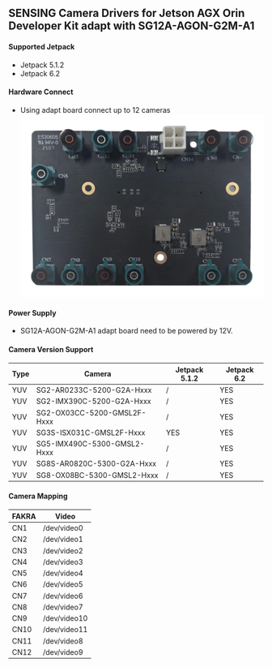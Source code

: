 ## SENSING Camera Drivers for Jetson AGX Orin Developer Kit adapt with SG12A-AGON-G2M-A1

#### Supported Jetpack

* Jetpack 5.1.2
* Jetpack 6.2

#### Hardware Connect

* Using adapt board connect up to 12 cameras
  ![alt text](../../Picture/SENSING%20Deserializer%20Adapt%20Board/SG12A-AGON-G2M-A1.png)

#### Power Supply

* SG12A-AGON-G2M-A1 adapt board need to be powered by 12V.

#### Camera Version Support

| Type | Camera                      | Jetpack 5.1.2 | Jetpack 6.2 |
| ---- | --------------------------- | ------------- | ----------- |
| YUV  | SG2-AR0233C-5200-G2A-Hxxx   | /             | YES         |
| YUV  | SG2-IMX390C-5200-G2A-Hxxx   | /             | YES         |
| YUV  | SG2-OX03CC-5200-GMSL2F-Hxxx | /             | YES         |
| YUV  | SG3S-ISX031C-GMSL2F-Hxxx    | YES           | YES         |
| YUV  | SG5-IMX490C-5300-GMSL2-Hxxx | /             | YES         |
| YUV  | SG8S-AR0820C-5300-G2A-Hxxx  | /             | YES         |
| YUV  | SG8-OX08BC-5300-GMSL2-Hxxx  | /             | YES         |

#### Camera Mapping

| FAKRA |      Video      |
| ----- | --------------- |
| CN1   |   /dev/video0   |
| CN2   |   /dev/video1   |
| CN3   |   /dev/video2   |
| CN4   |   /dev/video3   |
| CN5   |   /dev/video4   |
| CN6   |   /dev/video5   | 
| CN7   |   /dev/video6   |
| CN8   |   /dev/video7   |
| CN9   |   /dev/video10  |
| CN10  |   /dev/video11  |
| CN11  |   /dev/video8   |
| CN12  |   /dev/video9   |
